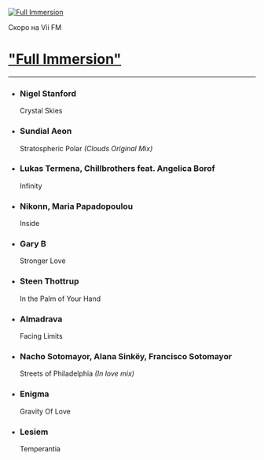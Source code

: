 [![Full Immersion](https://viifm.art/data/image/46433243646436325.jpg)][1]

Скоро на Vii FM

# ["Full Immersion"][1]

---

- ### Nigel Stanford
  Crystal Skies

- ### Sundial Aeon
  Stratospheric Polar _(Clouds Original Mix)_

- ### Lukas Termena, Chillbrothers feat. Angelica Borof
  Infinity

- ### Nikonn, Maria Papadopoulou
  Inside

- ### Gary B
  Stronger Love

- ### Steen Thottrup
  In the Palm of Your Hand

- ### Almadrava
  Facing Limits

- ### Nacho Sotomayor, Alana Sinkëy, Francisco Sotomayor
  Streets of Philadelphia _(In love mix)_

- ### Enigma
  Gravity Of Love

- ### Lesiem
  Temperantia




[1]: https://t.me/viifm_lux
